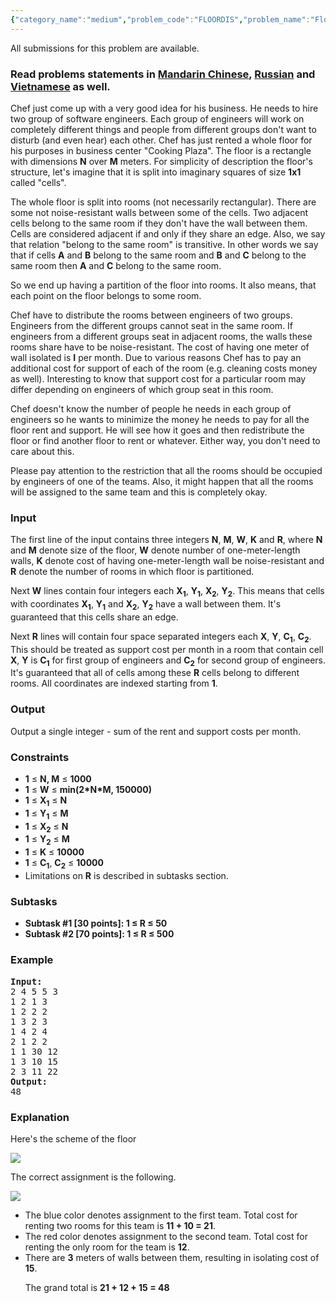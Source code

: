 ```yaml
---
{"category_name":"medium","problem_code":"FLOORDIS","problem_name":"Floor Distribution","languages_supported":{"0":"ADA","1":"ASM","2":"BASH","3":"BF","4":"C","5":"C99 strict","6":"CAML","7":"CLOJ","8":"CLPS","9":"CPP 4.3.2","10":"CPP 4.9.2","11":"CPP14","12":"CS2","13":"D","14":"ERL","15":"FORT","16":"FS","17":"GO","18":"HASK","19":"ICK","20":"ICON","21":"JAVA","22":"JS","23":"LISP clisp","24":"LISP sbcl","25":"LUA","26":"NEM","27":"NICE","28":"NODEJS","29":"PAS fpc","30":"PAS gpc","31":"PERL","32":"PERL6","33":"PHP","34":"PIKE","35":"PRLG","36":"PYPY","37":"PYTH","38":"PYTH 3.4","39":"RUBY","40":"SCALA","41":"SCM chicken","42":"SCM guile","43":"SCM qobi","44":"ST","45":"TCL","46":"TEXT","47":"WSPC"},"max_timelimit":1,"source_sizelimit":50000,"problem_author":"cenadar","problem_tester":"furko","date_added":"1-12-2015","tags":{"0":"cenadar","1":"march16","2":"maxflow","3":"medium","4":"mincut","5":"minimum"},"editorial_url":"http://discuss.codechef.com/problems/FLOORDIS","time":{"view_start_date":1458034200,"submit_start_date":1458034200,"visible_start_date":1458034200,"end_date":1735669800},"layout":"problem"}
---
```

<span class="solution-visible-txt">All submissions for this problem are available.</span><h3> Read problems statements in <a target="_blank" href="http://www.codechef.com/download/translated/MARCH16/mandarin/FLOORDIS.pdf">Mandarin Chinese</a>, <a target="_blank" href="http://www.codechef.com/download/translated/MARCH16/russian/FLOORDIS.pdf">Russian</a> and <a target="_blank" href="http://www.codechef.com/download/translated/MARCH16/vietnamese/FLOORDIS.pdf">Vietnamese</a> as well.</h3>
<p>Chef just come up with a very good idea for his business. He needs to hire two group of software engineers. Each group of engineers will work on completely different things and people from different groups don't want to disturb (and even hear) each other. Chef has just rented a whole floor for his purposes in business center "Cooking Plaza". The floor is a rectangle with dimensions <b>N</b> over <b>M</b> meters. For simplicity of description the floor's structure, let's imagine that it is split into imaginary squares of size <b>1x1</b> called "cells".</p>
<p> The whole floor is split into rooms (not necessarily rectangular). There are some not noise-resistant walls between some of the cells. Two adjacent cells belong to the same room if they don't have the wall between them. Cells are considered adjacent if and only if they share an edge. Also, we say that relation "belong to the same room" is transitive. In other words we say that if cells <b>A</b> and <b>B</b> belong to the same room and <b>B</b> and <b>C</b> belong to the same room then <b>A</b> and <b>C</b> belong to the same room.</p>
<p>So we end up having a partition of the floor into rooms. It also means, that each point on the floor belongs to some room.</p>
<p>Chef have to distribute the rooms between engineers of two groups. Engineers from the different groups cannot seat in the same room. If engineers from a different groups seat in adjacent rooms, the walls these rooms share have to be noise-resistant. The cost of having one meter of wall isolated is <b>I</b> per month. Due to various reasons Chef has to pay an additional cost for support of each of the room (e.g. cleaning costs money as well). Interesting to know that support cost for a particular room may differ depending on engineers of which group seat in this room.</p>
<p>Chef doesn't know the number of people he needs in each group of engineers so he wants to minimize the money he needs to pay for all the floor rent and support. He will see how it goes and then redistribute the floor or find another floor to rent or whatever. Either way, you don't need to care about this.</p>
<p>Please pay attention to the restriction that all the rooms should be occupied by engineers of one of the teams. Also, it might happen that all the rooms will be assigned to the same team and this is completely okay.</p>
<h3>Input</h3>
<p>The first line of the input contains three integers <b>N</b>, <b>M</b>, <b>W</b>, <b>K</b> and <b>R</b>, where <b>N</b> and <b>M</b> denote size of the floor, <b>W</b> denote number of one-meter-length walls, <b>K</b> denote cost of having one-meter-length wall be noise-resistant and <b>R</b> denote the number of rooms in which floor is partitioned.</p>
<p>Next <b>W</b> lines contain four integers each <b>X<sub>1</sub></b>, <b>Y<sub>1</sub></b>, <b>X<sub>2</sub></b>, <b>Y<sub>2</sub></b>. This means that cells with coordinates <b>X<sub>1</sub></b>, <b>Y<sub>1</sub></b> and <b>X<sub>2</sub></b>, <b>Y<sub>2</sub></b> have a wall between them. It's guaranteed that this cells share an edge.</p>
<p>Next <b>R</b> lines will contain four space separated integers each <b>X</b>, <b>Y</b>, <b>C<sub>1</sub></b>, <b>C<sub>2</sub></b>. This should be treated as support cost per month in a room that contain cell <b>X</b>, <b>Y</b> is <b>C<sub>1</sub></b> for first group of engineers and <b>C<sub>2</sub></b> for second group of engineers. It's guaranteed that all of cells among these <b>R</b> cells belong to different rooms. All coordinates are indexed starting from <b>1</b>.</p>
<h3>Output</h3>
<p>Output a single integer - sum of the rent and support costs per month.</p>
<h3>Constraints</h3>
<ul>
<li><b>1</b> ≤ <b>N, M</b> ≤ <b>1000</b></li>
<li><b>1</b> ≤ <b>W</b> ≤ <b>min(2*N*M, 150000)</b></li>
<li><b>1</b> ≤ <b>X<sub>1</sub></b> ≤ <b>N</b></li>
<li><b>1</b> ≤ <b>Y<sub>1</sub></b> ≤ <b>M</b></li>
<li><b>1</b> ≤ <b>X<sub>2</sub></b> ≤ <b>N</b></li>
<li><b>1</b> ≤ <b>Y<sub>2</sub></b> ≤ <b>M</b></li>
<li><b>1</b> ≤ <b>K</b> ≤ <b>10000</b></li>
<li><b>1</b> ≤ <b>C<sub>1</sub></b>, <b>C<sub>2</sub></b> ≤ <b>10000</b></li>
<li>Limitations on <b>R</b> is described in subtasks section.</li>
</ul>
<h3>Subtasks</h3>
<ul>
<li><b>Subtask #1 [30 points]: 1 ≤ R ≤ 50</b></li>
<li><b>Subtask #2 [70 points]: 1 ≤ R ≤ 500</b></li>
</ul>
<h3>Example</h3>
<pre><b>Input:</b>
2 4 5 5 3
1 2 1 3
1 2 2 2
1 3 2 3
1 4 2 4
2 1 2 2
1 1 30 12
1 3 10 15
2 3 11 22
<b>Output:</b>
48
</pre><h3>Explanation</h3>
<p>Here's the scheme of the floor</p>
<p><img src="https://lh3.googleusercontent.com/Kf814fLVhIDx-8ZczUSmJAqNDTWpVLHBD6lwZr3HMxxk5OUb1xOU01vCTSIAcgD9Vpo4fYhVwIfRLc9VNDE_g0kVnbFrZRfKkDyfdUJjXaP2VhsYwy1nGXTOwGpsgXNcoOpkpLc4Qs_rDsX23T56BGkTX4M4Z0Q8gcP0T7UqYGI4x2luDAw5MSSgdJlg186Rgo0YATY8HW4HIDUbvWa_zPITOJojByg62rWs8HcKfTxg4T5hD1QVTNfUUxTkyv9b9jivONq2RWxFPAcOt_o2WNmMYAFiEHkkZ-h6hLxWwrb2LA4VLa92xIvLV8mG3W_ZOD8ZGFCG-F6GXskHW8jhq8IppGi9Hp2dGJ2I4PvWIT9yY8R-9h3BbNk6YoC9iYkuge2ghzuJ2N-Q5CogdnnZ-wUh6WK0yC37E7MLKAEKWyy4LGRTlq0689T_OVOKkIHBHKSUvUgYmbwGbtbkO71HXPIYUXgX0xtrnEWxKYuHtmM1KMmV8gY4f55vCnd3Hc1Mw5LqMphYfI1eWOFVBITsbHwmt41TomOyJIXboRpSfcxFst_o-Cd1TiCHpFpNiBEi52oT=w426-h210-no" /></p>
<p>The correct assignment is the following.</p>
<p><img src="https://lh3.googleusercontent.com/FtZg4eSBDWSnD4RA1oNWH6-we9jnXlyBwVmdXYTJCwUmqI8GotpZi_48dmsYO_s6wvr-r7qGd2xYFl3J-1AhlL4f_Kn9iaH63QSHDgpUQdtHXurhrwYHzunNXeFBYfsjCfawrIsyc37SylEUwsv-tgPdRejhUmjuQo-s_RpeWsO_aL2TqUA-ewE65vLdHcS5cP6_I9FHDZ6XyBqTAq67nxyJu1A2AB6beFynSenTwRX6-9uZoDTgrXy6mAEcMwMk4KpVpxRtbwkRr5BI22G1yct-CUtlPEzJIIS_57qYIb_DapcranpRISalB6kHxRYtNenWhA7yxyZ_efiCh3xlRH8nkVC1-l2xc3ty1RzwOM7dZo2UhDCrWqJ81eSFpd76EWZ_RmdU1clMeoOBAkJyEfVITfoA7F2R1sE40504Y5ytcTpL0wUxTfh9QJan34Y5bjImycu3gmDiQAnQhJxo_V36B7dDejIc_T3bJySbXfGzqwWGRpS1MQ319ywKi_Ca4ymF51HMX-0toslxf8h08Uw_TxrrMSHFctsN8AZcBujIGplkU_55Ag0mkYnJnZhodnCY=w426-h210-no" /></p>
<p>
<ul>
<li>The blue color denotes assignment to the first team. Total cost for renting two rooms for this team is <b>11 + 10 = 21</b>.</li>
<li>The red color denotes assignment to the second team. Total cost for renting the only room for the team is <b>12</b>.</li>
<li>There are <b>3</b> meters of walls between them, resulting in isolating cost of <b>15</b>.</li>
<p>The grand total is <b>21 + 12 + 15 = 48</b></p>
</ul></p>